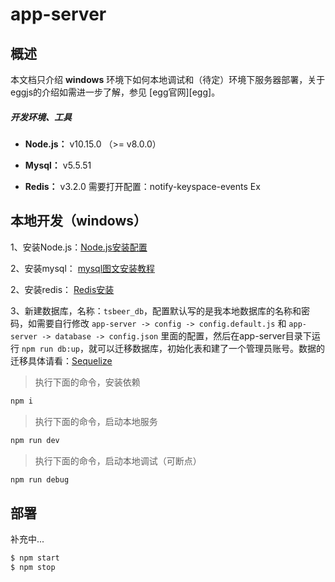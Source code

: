 # app-server

## 概述

本文档只介绍 **windows** 环境下如何本地调试和（待定）环境下服务器部署，关于eggjs的介绍如需进一步了解，参见 [egg官网][egg]。

##### 开发环境、工具

- **Node.js：** v10.15.0 （>= v8.0.0）

- **Mysql：** v5.5.51

- **Redis：** v3.2.0  需要打开配置：notify-keyspace-events Ex

## 本地开发（windows）

1、安装Node.js：[Node.js安装配置](https://www.runoob.com/nodejs/nodejs-install-setup.html)

2、安装mysql： [mysql图文安装教程](https://www.cnblogs.com/whaben/articles/6687544.html) 

2、安装redis： [Redis安装](https://www.runoob.com/redis/redis-install.html) 

3、新建数据库，名称：`tsbeer_db`，配置默认写的是我本地数据库的名称和密码，如需要自行修改 `app-server -> config -> config.default.js` 和 `app-server -> database -> config.json` 里面的配置，然后在app-server目录下运行 `npm run db:up`，就可以迁移数据库，初始化表和建了一个管理员账号。数据的迁移具体请看：[Sequelize](https://eggjs.org/zh-cn/tutorials/sequelize.html)

> 执行下面的命令，安装依赖
```bash
npm i
```

> 执行下面的命令，启动本地服务
```bash
npm run dev
```

> 执行下面的命令，启动本地调试（可断点）
```bash
npm run debug
```

## 部署

补充中...

```bash
$ npm start
$ npm stop
```
